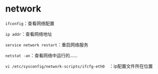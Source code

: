 # network

`ifconfig`：查看网络配置

`ip addr`：查看网络地址

`service network restart`：重启网络服务

`netstat -an`：查看网络中运行的……

`vi /etc/sysconfig/network-scripts/ifcfg-eth0  `：ip配置文件所在位置